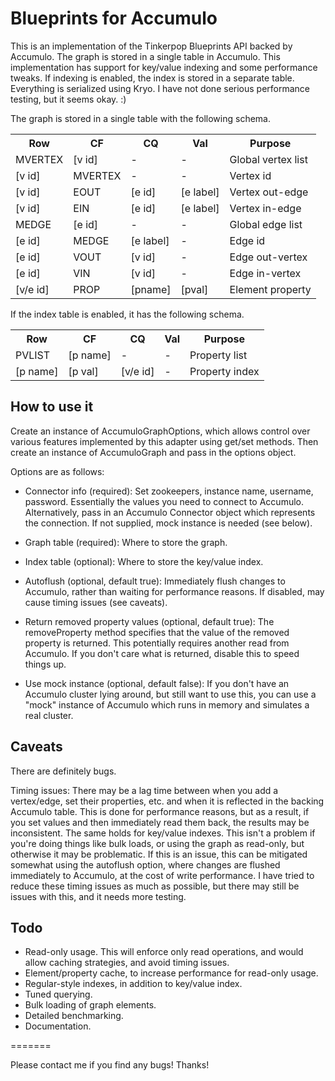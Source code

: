 Blueprints for Accumulo
=======================

This is an implementation of the Tinkerpop Blueprints API backed by
Accumulo.  The graph is stored in a single table in Accumulo.  This
implementation has support for key/value indexing and some performance
tweaks.  If indexing is enabled, the index is stored in a separate
table.  Everything is serialized using Kryo.  I have not done serious
performance testing, but it seems okay. :)

The graph is stored in a single table with the following schema.

<table>
<tr><th>Row</th>        <th>CF</th>         <th>CQ</th>         <th>Val</th>        <th>Purpose</th></tr>
<tr><td>MVERTEX</td>    <td>[v id]</td>     <td>-</td>          <td>-</td>          <td>Global vertex list</td></tr>
<tr><td>[v id]</td>     <td>MVERTEX</td>    <td>-</td>          <td>-</td>          <td>Vertex id</td></tr>
<tr><td>[v id]</td>     <td>EOUT</td>       <td>[e id]</td>     <td>[e label]</td>  <td>Vertex out-edge</td></tr>
<tr><td>[v id]</td>     <td>EIN</td>        <td>[e id]</td>     <td>[e label]</td>  <td>Vertex in-edge</td></tr>
<tr><td>MEDGE</td>      <td>[e id]</td>     <td>-</td>          <td>-</td>          <td>Global edge list</td></tr>
<tr><td>[e id]</td>     <td>MEDGE</td>      <td>[e label]</td>  <td>-</td>          <td>Edge id</td></tr>
<tr><td>[e id]</td>     <td>VOUT</td>       <td>[v id]</td>     <td>-</td>          <td>Edge out-vertex</td></tr>
<tr><td>[e id]</td>     <td>VIN</td>        <td>[v id]</td>     <td>-</td>          <td>Edge in-vertex</td></tr>
<tr><td>[v/e id]</td>   <td>PROP</td>       <td>[pname]</td>    <td>[pval]</td>     <td>Element property</td></tr>
</table>

If the index table is enabled, it has the following schema.

<table>
<tr><th>Row</th>        <th>CF</th>         <th>CQ</th>         <th>Val</th>    <th>Purpose</th></tr>
<tr><td>PVLIST</td>     <td>[p name]</td>   <td>-</td>          <td>-</td>      <td>Property list</td></tr>
<tr><td>[p name]</td>   <td>[p val]</td>    <td>[v/e id]</td>   <td>-</td>      <td>Property index</td></tr>
</table>


How to use it
-------------

Create an instance of AccumuloGraphOptions, which allows control over
various features implemented by this adapter using get/set methods.
Then create an instance of AccumuloGraph and pass in the options
object.

Options are as follows:

* Connector info (required): Set zookeepers, instance name, username,
  password.  Essentially the values you need to connect to Accumulo.
  Alternatively, pass in an Accumulo Connector object which represents
  the connection.  If not supplied, mock instance is needed (see
  below).

* Graph table (required): Where to store the graph.

* Index table (optional): Where to store the key/value index.

* Autoflush (optional, default true): Immediately flush changes to
  Accumulo, rather than waiting for performance reasons.  If
  disabled, may cause timing issues (see caveats).

* Return removed property values (optional, default true): The
  removeProperty method specifies that the value of the removed
  property is returned.  This potentially requires another read from
  Accumulo.  If you don't care what is returned, disable this
  to speed things up.

* Use mock instance (optional, default false): If you don't have an
  Accumulo cluster lying around, but still want to use this, you can
  use a "mock" instance of Accumulo which runs in memory and simulates a
  real cluster.


Caveats
-------

There are definitely bugs.

Timing issues: There may be a lag time between when you add a
vertex/edge, set their properties, etc. and when it is reflected in
the backing Accumulo table.  This is done for performance reasons, but
as a result, if you set values and then immediately read them back,
the results may be inconsistent.  The same holds for key/value
indexes.  This isn't a problem if you're doing things like bulk loads,
or using the graph as read-only, but otherwise it may be problematic.
If this is an issue, this can be mitigated somewhat using the
autoflush option, where changes are flushed immediately to Accumulo,
at the cost of write performance.  I have tried to reduce these timing
issues as much as possible, but there may still be issues with this,
and it needs more testing.


Todo
----

* Read-only usage.  This will enforce only read operations, and would
  allow caching strategies, and avoid timing issues.
* Element/property cache, to increase performance for read-only
  usage.
* Regular-style indexes, in addition to key/value index.
* Tuned querying.
* Bulk loading of graph elements.
* Detailed benchmarking.
* Documentation.


=======

Please contact me if you find any bugs!  Thanks!

